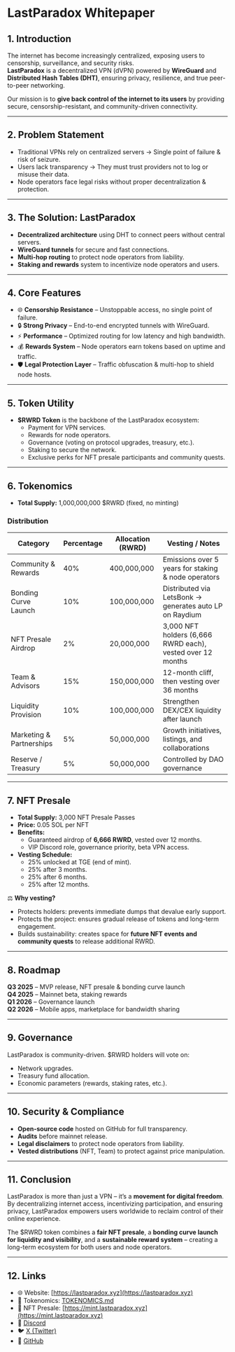 # LastParadox Whitepaper

## 1. Introduction
The internet has become increasingly centralized, exposing users to censorship, surveillance, and security risks.  
**LastParadox** is a decentralized VPN (dVPN) powered by **WireGuard** and **Distributed Hash Tables (DHT)**, ensuring privacy, resilience, and true peer-to-peer networking.  

Our mission is to **give back control of the internet to its users** by providing secure, censorship-resistant, and community-driven connectivity.

---

## 2. Problem Statement
- Traditional VPNs rely on centralized servers → Single point of failure & risk of seizure.  
- Users lack transparency → They must trust providers not to log or misuse their data.  
- Node operators face legal risks without proper decentralization & protection.  

---

## 3. The Solution: LastParadox
- **Decentralized architecture** using DHT to connect peers without central servers.  
- **WireGuard tunnels** for secure and fast connections.  
- **Multi-hop routing** to protect node operators from liability.  
- **Staking and rewards** system to incentivize node operators and users.  

---

## 4. Core Features
- 🌐 **Censorship Resistance** – Unstoppable access, no single point of failure.  
- 🔒 **Strong Privacy** – End-to-end encrypted tunnels with WireGuard.  
- ⚡ **Performance** – Optimized routing for low latency and high bandwidth.  
- 💰 **Rewards System** – Node operators earn tokens based on uptime and traffic.  
- 🛡️ **Legal Protection Layer** – Traffic obfuscation & multi-hop to shield node hosts.  

---

## 5. Token Utility
- **$RWRD Token** is the backbone of the LastParadox ecosystem:
  - Payment for VPN services.  
  - Rewards for node operators.  
  - Governance (voting on protocol upgrades, treasury, etc.).  
  - Staking to secure the network.  
  - Exclusive perks for NFT presale participants and community quests.  

---

## 6. Tokenomics
- **Total Supply:** 1,000,000,000 $RWRD (fixed, no minting)  

### Distribution
| Category               | Percentage | Allocation (RWRD)    | Vesting / Notes |
|-------------------------|------------|-----------------------|-----------------|
| Community & Rewards     | 40%        | 400,000,000           | Emissions over 5 years for staking & node operators |
| Bonding Curve Launch    | 10%        | 100,000,000           | Distributed via LetsBonk → generates auto LP on Raydium |
| NFT Presale Airdrop     | 2%         | 20,000,000            | 3,000 NFT holders (6,666 RWRD each), vested over 12 months |
| Team & Advisors         | 15%        | 150,000,000           | 12-month cliff, then vesting over 36 months |
| Liquidity Provision     | 10%        | 100,000,000           | Strengthen DEX/CEX liquidity after launch |
| Marketing & Partnerships| 5%         | 50,000,000            | Growth initiatives, listings, and collaborations |
| Reserve / Treasury      | 5%         | 50,000,000            | Controlled by DAO governance |

---

## 7. NFT Presale
- **Total Supply:** 3,000 NFT Presale Passes  
- **Price:** 0.05 SOL per NFT  
- **Benefits:**  
  - Guaranteed airdrop of **6,666 RWRD**, vested over 12 months.  
  - VIP Discord role, governance priority, beta VPN access.  
- **Vesting Schedule:**  
  - 25% unlocked at TGE (end of mint).  
  - 25% after 3 months.  
  - 25% after 6 months.  
  - 25% after 12 months.  

⚖️ **Why vesting?**  
- Protects holders: prevents immediate dumps that devalue early support.  
- Protects the project: ensures gradual release of tokens and long-term engagement.  
- Builds sustainability: creates space for **future NFT events and community quests** to release additional RWRD.  

---

## 8. Roadmap
**Q3 2025** – MVP release, NFT presale & bonding curve launch  
**Q4 2025** – Mainnet beta, staking rewards  
**Q1 2026** – Governance launch  
**Q2 2026** – Mobile apps, marketplace for bandwidth sharing  

---

## 9. Governance
LastParadox is community-driven. $RWRD holders will vote on:
- Network upgrades.  
- Treasury fund allocation.  
- Economic parameters (rewards, staking rates, etc.).  

---

## 10. Security & Compliance
- **Open-source code** hosted on GitHub for full transparency.  
- **Audits** before mainnet release.  
- **Legal disclaimers** to protect node operators from liability.  
- **Vested distributions** (NFT, Team) to protect against price manipulation.  

---

## 11. Conclusion
LastParadox is more than just a VPN – it’s a **movement for digital freedom**.  
By decentralizing internet access, incentivizing participation, and ensuring privacy, LastParadox empowers users worldwide to reclaim control of their online experience.  

The $RWRD token combines a **fair NFT presale**, a **bonding curve launch for liquidity and visibility**, and a **sustainable reward system** – creating a long-term ecosystem for both users and node operators.

---

## 12. Links
- 🌐 Website: [https://lastparadox.xyz](https://lastparadox.xyz)  
- 📄 Tokenomics: [TOKENOMICS.md](./TOKENOMICS.md)  
- 🎨 NFT Presale: [https://mint.lastparadox.xyz](https://mint.lastparadox.xyz)  
- 💬 [Discord](https://discord.gg/w4xvwUQg)  
- 🐦 [X (Twitter)](https://x.com/LastParadox__)  
- 📂 [GitHub](https://github.com/Lastexitfromnowhere)  
